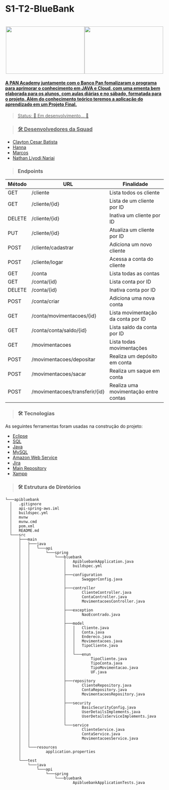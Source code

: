 # S1-T2-BlueBank

<h1 align="center"><a href="https://bancopan.corporate.gama.academy/"><img width="250" height="150"src="https://bancopan.corporate.gama.academy/wp-content/uploads/sites/10/2021/08/logo-Positivo.png"><img width="250" height="150"src="https://bancopan.corporate.gama.academy/wp-content/uploads/sites/10/2021/08/gama-academy-logo-horizontal-verde-preto.png"</a></h1>

#### A PAN Academy juntamente com o Banco Pan fomalizaram o programa para aprimorar o conhecimento em JAVA e Cloud, com uma ementa bem elaborada para os alunos, com aulas diárias e no sábado, formatada para o projeto. Além do conhecimento teórico teremos a aplicação do aprendizado em um Projeto Final.


> Status: 🚀 Em desenvolvimento...  🚧

> ### 🛠 Desenvolvedores da Squad

- [Clayton Cesar Batista](https://github.com/Claytoncb82/)
- [Hanna](https://github.com/Honey-lee429)
- [Marcos](https://github.com/DevMarcus007)
- [Nathan Liyodi Nariai](https://github.com/nyodinariai)

> ### Endpoints

Método    |             URL           |            Finalidade
--------- | ------                    | ----------
GET       | /cliente                  | Lista todos os cliente
GET       | /cliente/{id}             | Lista de um cliente por ID
DELETE    | /cliente/{id}             | Inativa um cliente por ID
PUT       | /cliente/{id}             | Atualiza um cliente por ID
POST      | /cliente/cadastrar        | Adiciona um novo cliente
POST      | /cliente/logar            | Acessa a conta do cliente
GET       | /conta                    | Lista todas as contas
GET       | /conta/{id}               | Lista conta por ID
DELETE    | /conta/{id}               | Inativa conta por ID
POST      | /conta/criar              | Adiciona uma nova conta
GET       | /conta/movimentacoes/{id} | Lista movimentação da conta por ID
GET       | /conta/conta/saldo/{id}   | Lista saldo da conta por ID
GET       | /movimentacoes            | Lista todas movimentações
POST      | /movimentacoes/depositar  | Realiza um depósito em conta
POST      | /movimentacoes/sacar              | Realiza um saque em conta
POST      | /movimentacoes/transferir/{id}    | Realiza uma movimentação entre contas
  
  


> ### 🛠 Tecnologias

As seguintes ferramentas foram usadas na construção do projeto:

- [Eclipse](https://www.eclipse.org/)
- [SQL]()
- [Java]()
- [MySQL]()
- [Amazon Web Service]()
- [Jira](https://www.atlassian.com/br/software/jira/)
- [Main Repository]()
- [Xampp]()

  
> ### 🛠 Estrutura de Diretórios  
  
  ```shell
└───apibluebank  
    │   .gitignore  
    │   api-spring-aws.iml  
    │   buildspec.yml  
    │   mvnw  
    │   mvnw.cmd  
    │   pom.xml  
    │   README.md   
    └───src  
        ├───main  
        │   ├───java  
        │   │   └───api  
        │   │       └───spring  
        │   │           └───bluebank  
        │   │               │   ApibluebankApplication.java  
        │   │               │   buildspec.yml  
        │   │               │  
        │   │               ├───configuration  
        │   │               │       SwaggerConfig.java  
        │   │               │  
        │   │               ├───controller  
        │   │               │       ClienteController.java  
        │   │               │       ContaController.java  
        │   │               │       MovimentacoesController.java  
        │   │               │  
        │   │               ├───exception  
        │   │               │       NaoEcontrado.java  
        │   │               │  
        │   │               ├───model  
        │   │               │   │   Cliente.java  
        │   │               │   │   Conta.java  
        │   │               │   │   Endereco.java  
        │   │               │   │   Movimentacoes.java  
        │   │               │   │   TipoCliente.java  
        │   │               │   │  
        │   │               │   └───enun  
        │   │               │           TipoCliente.java  
        │   │               │           TipoConta.java  
        │   │               │           TipoMovimentacao.java  
        │   │               │           UF.java  
        │   │               │  
        │   │               ├───repository  
        │   │               │       ClienteRepository.java  
        │   │               │       ContaRepository.java  
        │   │               │       MovimentacoesRepository.java  
        │   │               │  
        │   │               ├───security  
        │   │               │       BasicSecurityConfig.java  
        │   │               │       UserDetailsImplements.java  
        │   │               │       UserDetailsServiceImplements.java  
        │   │               │  
        │   │               └───service  
        │   │                       ClienteService.java  
        │   │                       ContaService.java  
        │   │                       MovimentacoesService.java  
        │   │  
        │   └───resources  
        │           application.properties  
        │  
        └───test  
            └───java  
                └───api  
                    └───spring  
                        └───bluebank  
                                ApibluebankApplicationTests.java  
